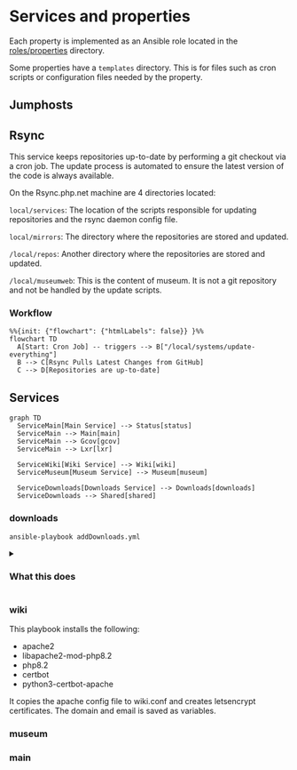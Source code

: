 # Services and properties

Each property is implemented as an Ansible role located in the [roles/properties](roles/properties) directory.

Some properties have a `templates` directory. This is for files such as cron scripts or configuration files needed by the property.

## Jumphosts

## Rsync

This service keeps repositories up-to-date by performing a git checkout via a cron job.
The update process is automated to ensure the latest version of the code is always available.

On the Rsync.php.net machine are 4 directories located:

`local/services`: The location of the scripts responsible for updating repositories and the rsync daemon config file.

`local/mirrors`: The directory where the repositories are stored and updated.

`/local/repos`: Another directory where the repositories are stored and updated.

`/local/museumweb`: This is the content of museum. It is not a git repository and not be handled by the update scripts.

### Workflow

```mermaid
%%{init: {"flowchart": {"htmlLabels": false}} }%%
flowchart TD
  A[Start: Cron Job] -- triggers --> B["/local/systems/update-everything"]
  B --> C[Rsync Pulls Latest Changes from GitHub]
  C --> D[Repositories are up-to-date]
```

## Services
```mermaid
graph TD
  ServiceMain[Main Service] --> Status[status]
  ServiceMain --> Main[main]
  ServiceMain --> Gcov[gcov]
  ServiceMain --> Lxr[lxr]
  
  ServiceWiki[Wiki Service] --> Wiki[wiki]
  ServiceMuseum[Museum Service] --> Museum[museum]
  
  ServiceDownloads[Downloads Service] --> Downloads[downloads]
  ServiceDownloads --> Shared[shared]
```

### downloads

```sh
ansible-playbook addDownloads.yml
```

<details>
  <summary>
    <h3>What this does</h3>
  </summary>

  It puts the `apache.conf`, a file with some secrets to `/local/this-box`.
  Further, it copies the apache config files for `downloads.php.net` and `shared.php.net`.
  It creates letsencrypt-certs for `downloads.php.net` and self-signed SSL certs for `shared.php.net`.

</details>

### wiki

This playbook installs the following:

- apache2
- libapache2-mod-php8.2
- php8.2
- certbot
- python3-certbot-apache

It copies the apache config file to wiki.conf and creates letsencrypt certificates.
The domain and email is saved as variables.

### museum

### main

